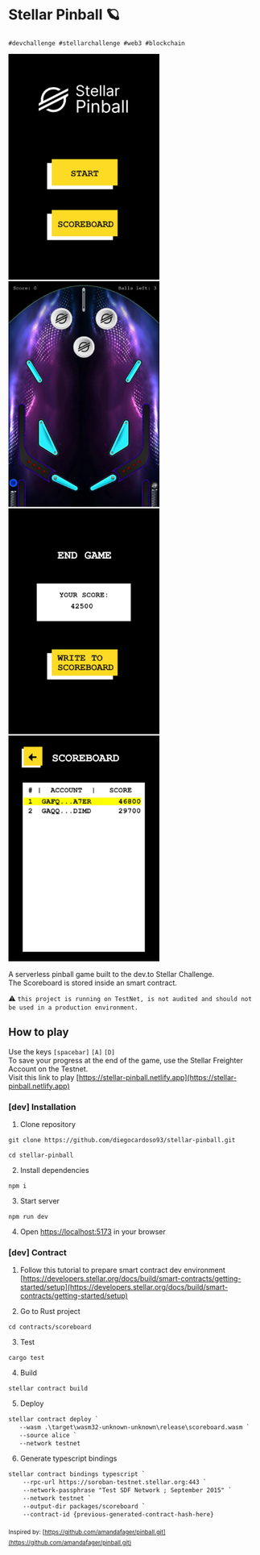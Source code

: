 # Stellar Pinball 🪐

`#devchallenge #stellarchallenge #web3 #blockchain`   
  
  
 ![startscreen](https://github.com/diegocardoso93/stellar-pinball/blob/main/prints/0startscreen.png?raw=true) ![gamescreen](https://github.com/diegocardoso93/stellar-pinball/blob/main/prints/1gamescreen.png?raw=true) ![writescorescreen](https://github.com/diegocardoso93/stellar-pinball/blob/main/prints/2writescorescreen.png?raw=true) ![scoreboardscreen](https://github.com/diegocardoso93/stellar-pinball/blob/main/prints/3scoreboardscreen.png?raw=true)

A serverless pinball game built to the dev.to Stellar Challenge.  
The Scoreboard is stored inside an smart contract.

⚠ `this project is running on TestNet, is not audited and should not be used in a production environment.`

## How to play
Use the keys `[spacebar]` `[A]` `[D]`  
To save your progress at the end of the game, use the Stellar Freighter Account on the Testnet.  
Visit this link to play [https://stellar-pinball.netlify.app](https://stellar-pinball.netlify.app)

### [dev] Installation

1. Clone repository

```
git clone https://github.com/diegocardoso93/stellar-pinball.git
```

```
cd stellar-pinball
```

2. Install dependencies

```
npm i
```

3. Start server

```
npm run dev
```

4. Open [https://localhost:5173](http://localhost:5173) in your browser

### [dev] Contract

1. Follow this tutorial to prepare smart contract dev environment  
[https://developers.stellar.org/docs/build/smart-contracts/getting-started/setup](https://developers.stellar.org/docs/build/smart-contracts/getting-started/setup)

2. Go to Rust project
```
cd contracts/scoreboard
```

3. Test
```
cargo test
```

4. Build
```
stellar contract build
```

5. Deploy
```
stellar contract deploy `
   --wasm .\target\wasm32-unknown-unknown\release\scoreboard.wasm `
   --source alice `
   --network testnet
```

6. Generate typescript bindings
```
stellar contract bindings typescript `
    --rpc-url https://soroban-testnet.stellar.org:443 `
    --network-passphrase "Test SDF Network ; September 2015" `
    --network testnet `
    --output-dir packages/scoreboard `
    --contract-id {previous-generated-contract-hash-here}
```

<sub>Inspired by: [https://github.com/amandafager/pinball.git](https://github.com/amandafager/pinball.git)</sub>   


